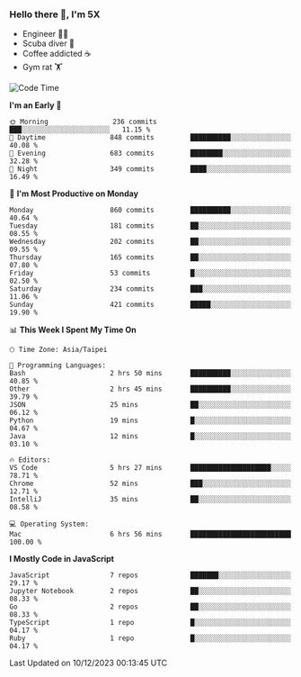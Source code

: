 ### Hello there 👋, I'm 5X

* Engineer 👨‍💻
* Scuba diver 🤿
* Coffee addicted ☕️
* Gym rat 🏋️

<!--START_SECTION:waka-->
![Code Time](http://img.shields.io/badge/Code%20Time-675%20hrs%2038%20mins-blue)

**I'm an Early 🐤** 

```text
🌞 Morning                236 commits         ███░░░░░░░░░░░░░░░░░░░░░░   11.15 % 
🌆 Daytime                848 commits         ██████████░░░░░░░░░░░░░░░   40.08 % 
🌃 Evening                683 commits         ████████░░░░░░░░░░░░░░░░░   32.28 % 
🌙 Night                  349 commits         ████░░░░░░░░░░░░░░░░░░░░░   16.49 % 
```
📅 **I'm Most Productive on Monday** 

```text
Monday                   860 commits         ██████████░░░░░░░░░░░░░░░   40.64 % 
Tuesday                  181 commits         ██░░░░░░░░░░░░░░░░░░░░░░░   08.55 % 
Wednesday                202 commits         ██░░░░░░░░░░░░░░░░░░░░░░░   09.55 % 
Thursday                 165 commits         ██░░░░░░░░░░░░░░░░░░░░░░░   07.80 % 
Friday                   53 commits          █░░░░░░░░░░░░░░░░░░░░░░░░   02.50 % 
Saturday                 234 commits         ███░░░░░░░░░░░░░░░░░░░░░░   11.06 % 
Sunday                   421 commits         █████░░░░░░░░░░░░░░░░░░░░   19.90 % 
```


📊 **This Week I Spent My Time On** 

```text
🕑︎ Time Zone: Asia/Taipei

💬 Programming Languages: 
Bash                     2 hrs 50 mins       ██████████░░░░░░░░░░░░░░░   40.85 % 
Other                    2 hrs 45 mins       ██████████░░░░░░░░░░░░░░░   39.79 % 
JSON                     25 mins             ██░░░░░░░░░░░░░░░░░░░░░░░   06.12 % 
Python                   19 mins             █░░░░░░░░░░░░░░░░░░░░░░░░   04.67 % 
Java                     12 mins             █░░░░░░░░░░░░░░░░░░░░░░░░   03.10 % 

🔥 Editors: 
VS Code                  5 hrs 27 mins       ████████████████████░░░░░   78.71 % 
Chrome                   52 mins             ███░░░░░░░░░░░░░░░░░░░░░░   12.71 % 
IntelliJ                 35 mins             ██░░░░░░░░░░░░░░░░░░░░░░░   08.58 % 

💻 Operating System: 
Mac                      6 hrs 56 mins       █████████████████████████   100.00 % 
```

**I Mostly Code in JavaScript** 

```text
JavaScript               7 repos             ███████░░░░░░░░░░░░░░░░░░   29.17 % 
Jupyter Notebook         2 repos             ██░░░░░░░░░░░░░░░░░░░░░░░   08.33 % 
Go                       2 repos             ██░░░░░░░░░░░░░░░░░░░░░░░   08.33 % 
TypeScript               1 repo              █░░░░░░░░░░░░░░░░░░░░░░░░   04.17 % 
Ruby                     1 repo              █░░░░░░░░░░░░░░░░░░░░░░░░   04.17 % 
```




 Last Updated on 10/12/2023 00:13:45 UTC
<!--END_SECTION:waka-->
